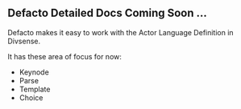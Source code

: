 ## Defacto Detailed Docs Coming Soon ...


Defacto makes it easy to work with the Actor Language Definition in Divsense.

It has these area of focus for now:

- Keynode
- Parse
- Template
- Choice
